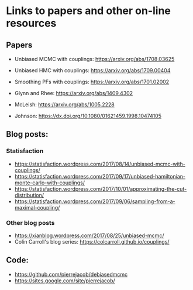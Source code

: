 # Links to papers and other on-line resources

## Papers

* Unbiased MCMC with couplings: https://arxiv.org/abs/1708.03625
* Unbiased HMC with couplings: https://arxiv.org/abs/1709.00404
* Smoothing PFs with couplings: https://arxiv.org/abs/1701.02002

* Glynn and Rhee: https://arxiv.org/abs/1409.4302
* McLeish: https://arxiv.org/abs/1005.2228
* Johnson: https://dx.doi.org/10.1080/01621459.1998.10474105

## Blog posts:

### Statisfaction

* https://statisfaction.wordpress.com/2017/08/14/unbiased-mcmc-with-couplings/
* https://statisfaction.wordpress.com/2017/09/17/unbiased-hamiltonian-monte-carlo-with-couplings/
* https://statisfaction.wordpress.com/2017/10/01/approximating-the-cut-distribution/
* https://statisfaction.wordpress.com/2017/09/06/sampling-from-a-maximal-coupling/

### Other blog posts

* https://xianblog.wordpress.com/2017/08/25/unbiased-mcmc/
* Colin Carroll's blog series: https://colcarroll.github.io/couplings/

## Code:

* https://github.com/pierrejacob/debiasedmcmc
* https://sites.google.com/site/pierrejacob/

